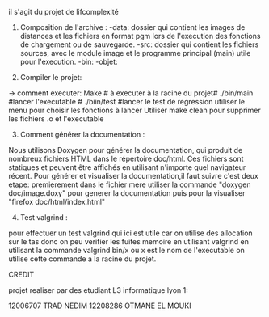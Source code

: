 il s'agit du projet de lifcomplexité


1) Composition de l'archive :
-data: dossier qui contient les images de distances et les fichiers en format pgm lors de l'execution des fonctions de chargement ou de sauvegarde.
-src: dossier qui contient les fichiers sources, avec le module image et le programme principal (main) utile pour l'execution.
-bin: 
-objet: 

2) Compiler le projet: 

-> comment executer:
      Make  # à executer à la racine du projet#
      ./bin/main  #lancer l'executable #
      ./biin/test #lancer le test de regression
      utiliser le menu pour choisir les fonctions à lancer 
      Utiliser make clean pour supprimer les fichiers .o et l'executable
      

3) Comment générer la documentation  :

Nous utilisons Doxygen pour générer la documentation, qui produit de nombreux fichiers HTML dans le répertoire doc/html.
Ces fichiers sont statiques et peuvent être affichés en utilisant n'importe quel navigateur récent.
Pour générer et visualiser la documentation,il faut suivre c'est deux etape: premierement dans le fichier mere utiliser la commande
"doxygen doc/image.doxy" pour generer la documentation puis pour la visualiser "firefox doc/html/index.html"

4) Test valgrind :

pour effectuer un test valgrind qui ici est utile car on utilise des allocation sur le tas donc on peu verifier les fuites memoire en utilisant valgrind en utilisant la commande valgrind bin/x ou x est le nom de l'executable on utilise cette commande a la racine du projet. 


CREDIT

projet realiser par des etudiant L3 informatique lyon 1:

12006707 TRAD NEDIM
12208286 OTMANE EL MOUKI